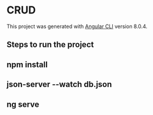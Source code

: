 # CRUD

This project was generated with [Angular CLI](https://github.com/angular/angular-cli) version 8.0.4.

## Steps to run the project



## npm install


## json-server --watch db.json

## ng serve

